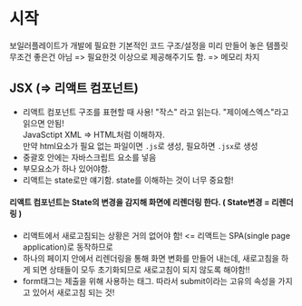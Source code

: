 # 시작

보일러플레이트가 개발에 필요한 기본적인 코드 구조/설정을 미리 만들어 놓은 템플릿<br>
무조건 좋은건 아님 => 필요한것 이상으로 제공해주기도 함. => 메모리 차지

## JSX (=> 리액트 컴포넌트)

- 리액트 컴포넌트 구조를 표현할 때 사용!
  "작스" 라고 읽는다. "제이에스엑스"라고 읽으면 안됨!<br>
  JavaSctipt XML => HTML처럼 이해하자.<br>
  만약 html요소가 필요 없는 파일이면 `.js`로 생성, 필요하면 `.jsx`로 생성
- 중괄호 안에는 자바스크립트 요소를 넣음
- 부모요소가 하나 있어야함.
- 리액트는 state로만 얘기함. state를 이해하는 것이 너무 중요함!

#### 리액트 컴포넌트는 State의 변경을 감지해 화면에 리렌더링 한다. ( State변경 = 리렌더링 )

- 리액트에서 새로고침되는 상황은 거의 없어야 함! <= 리액트는 SPA(single page application)로 동작하므로
- 하나의 페이지 안에서 리렌더링을 통해 화면 변화를 만들어 내는데, 새로고침을 하게 되면 상태들이 모두 초기화되므로 새로고침이 되지 않도록 해야함!!
- form태그는 제출을 위해 사용하는 태그. 따라서 submit이라는 고유의 속성을 가지고 있어서 새로고침 되는 것!

